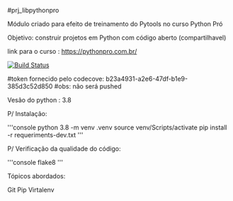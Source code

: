 #prj_libpythonpro

Módulo criado para efeito de treinamento do Pytools no curso Python Pró

Objetivo: construir projetos em Python  com código aberto (compartilhavel)

link para o curso : https://pythonpro.com.br/

[![Build Status](https://travis-ci.org/MariaElisaOliveiraMartins/prj_libpythonpro.svg?branch=master)](https://travis-ci.org/MariaElisaOliveiraMartins/prj_libpythonpro)

#token fornecido pelo codecove: b23a4931-a2e6-47df-b1e9-385d3c52d850
#obs: não será pushed

Vesão do python : 3.8

P/ Instalação:

'''console
python 3.8 -m venv .venv
source venv/Scripts/activate
pip install -r requeriments-dev.txt
'''


P/ Verificação da qualidade do código:

'''console
flake8
'''

Tópicos abordados:

Git
Pip
Virtalenv

